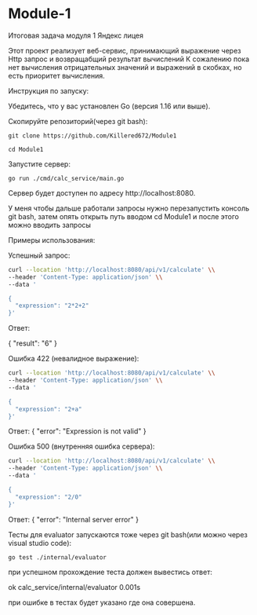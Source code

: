 # Module-1
Итоговая задача модуля 1 Яндекс лицея 

Этот проект реализует веб-сервис, принимающий выражение через Http запрос и возвращабщий результат вычислений
К сожалению пока нет вычисления отрицательных значений и выражений в скобках, но есть приоритет вычисления.

Инструкция по запуску:

Убедитесь, что у вас установлен Go (версия 1.16 или выше).

Скопируйте репозиторий(через git bash):

``git clone https://github.com/Killered672/Module1``

``cd Module1``

Запустите сервер:

``go run ./cmd/calc_service/main.go``

Сервер будет доступен по адресу http://localhost:8080.

У меня чтобы дальше работали запросы нужно перезапустить консоль git bash, затем опять открыть путь вводом cd Module1 и после этого можно вводить запросы

Примеры использования:

Успешный запрос:

```bash
curl --location 'http://localhost:8080/api/v1/calculate' \\  
--header 'Content-Type: application/json' \\        
--data '

{
  "expression": "2*2+2"
}'
```

Ответ:

{
  "result": "6"
}



Ошибка 422 (невалидное выражение):

```bash
curl --location 'http://localhost:8080/api/v1/calculate' \\     
--header 'Content-Type: application/json' \\      
--data '

{
  "expression": "2+a"
}'
```
Ответ:
{
  "error": "Expression is not valid"
}



Ошибка 500 (внутренняя ошибка сервера):

```bash
curl --location 'http://localhost:8080/api/v1/calculate' \\
--header 'Content-Type: application/json' \\
--data '

{
  "expression": "2/0"
}'
```
Ответ:
{
  "error": "Internal server error"
}


Тесты для evaluator запускаются тоже через git bash(или можно через visual studio code):

``go test ./internal/evaluator``

при успешном прохождение теста должен вывестись ответ:

ok  	calc_service/internal/evaluator	0.001s

при ошибке в тестах будет указано где она совершена.
